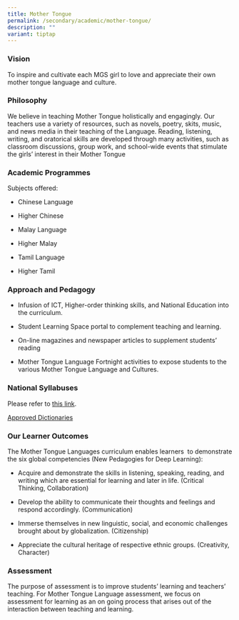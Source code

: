 ```yaml
---
title: Mother Tongue
permalink: /secondary/academic/mother-tongue/
description: ""
variant: tiptap
---
```

<h3>Vision</h3>
<p>To inspire and cultivate each MGS girl to love and appreciate their own
mother tongue language and culture.</p>
<h3>Philosophy</h3>
<p>We believe in teaching Mother Tongue holistically and engagingly. Our
teachers use a variety of resources, such as novels, poetry, skits, music,
and news media in their teaching of the Language. Reading, listening, writing,
and oratorical skills are developed through many activities, such as classroom
discussions, group work, and school-wide events that stimulate the girls’
interest in their Mother Tongue</p>
<h3>Academic Programmes</h3>
<p>Subjects offered:</p>
<ul>
<li>
<p>Chinese Language</p>
</li>
<li>
<p>Higher Chinese</p>
</li>
<li>
<p>Malay Language</p>
</li>
<li>
<p>Higher Malay</p>
</li>
<li>
<p>Tamil Language</p>
</li>
<li>
<p>Higher Tamil</p>
</li>
</ul>
<h3>Approach and Pedagogy</h3>
<ul>
<li>
<p>Infusion of ICT, Higher-order thinking skills, and National Education
into the curriculum.</p>
</li>
<li>
<p>Student Learning Space portal to complement teaching and learning.</p>
</li>
<li>
<p>On-line magazines and newspaper articles to supplement students’ reading</p>
</li>
<li>
<p>Mother Tongue Language Fortnight activities to expose students to the
various Mother Tongue Language and Cultures.</p>
<p></p>
</li>
</ul>
<h3>National Syllabuses</h3>
<p>Please refer to&nbsp;<a href="https://www.moe.gov.sg/secondary/courses/express/electives#subjects" rel="noopener noreferrer nofollow" target="_blank">this link</a>.</p>
<p><a href="https://www.seab.gov.sg/home/examinations/approved-dictionaries" rel="noopener noreferrer nofollow" target="_blank">Approved Dictionaries</a>
</p>
<h3>Our Learner Outcomes</h3>
<p>The Mother Tongue Languages curriculum enables learners &nbsp;to demonstrate
the six global competencies (New Pedagogies for Deep Learning):</p>
<ul>
<li>
<p>Acquire and demonstrate the skills in listening, speaking, reading, and
writing which are essential for learning and later in life. (Critical Thinking,
Collaboration)</p>
</li>
<li>
<p>Develop the ability to communicate their thoughts and feelings and respond
accordingly. (Communication)</p>
</li>
<li>
<p>Immerse themselves in new linguistic, social, and economic challenges
brought about by globalization. (Citizenship)</p>
</li>
<li>
<p>Appreciate the cultural heritage of respective ethnic groups. (Creativity,
Character)</p>
</li>
</ul>
<h3>Assessment</h3>
<p>The purpose of assessment is to improve students’ learning and teachers’
teaching. For Mother Tongue Language assessment, we focus on assessment
for learning as an on going process that arises out of the interaction
between teaching and learning.</p>